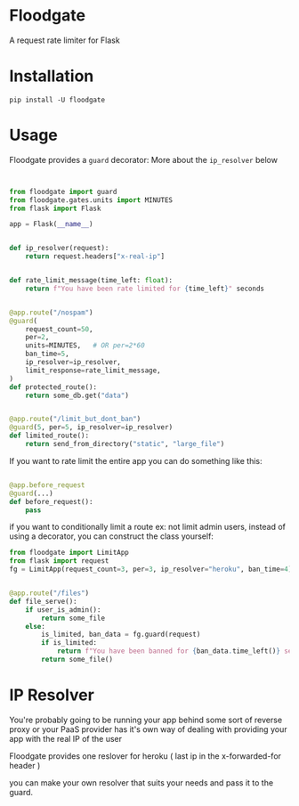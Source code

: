 # Floodgate

A request rate limiter for Flask

# Installation

```
pip install -U floodgate
```

# Usage

Floodgate provides a `guard` decorator:
More about the `ip_resolver` below

```python


from floodgate import guard
from floodgate.gates.units import MINUTES
from flask import Flask

app = Flask(__name__)


def ip_resolver(request):
    return request.headers["x-real-ip"]


def rate_limit_message(time_left: float):
    return f"You have been rate limited for {time_left}" seconds


@app.route("/nospam")
@guard(
    request_count=50,
    per=2,
    units=MINUTES,   # OR per=2*60
    ban_time=5,
    ip_resolver=ip_resolver,
    limit_response=rate_limit_message,
)
def protected_route():
    return some_db.get("data")


@app.route("/limit_but_dont_ban")
@guard(5, per=5, ip_resolver=ip_resolver)
def limited_route():
    return send_from_directory("static", "large_file")


```

If you want to rate limit the entire app you can do something like this:

```python

@app.before_request
@guard(...)
def before_request():
    pass

```

if you want to conditionally limit a route ex: not limit admin users, instead of using a decorator, you can construct the class yourself:

```python
from floodgate import LimitApp
from flask import request
fg = LimitApp(request_count=3, per=3, ip_resolver="heroku", ban_time=4)


@app.route("/files")
def file_serve():
    if user_is_admin():
        return some_file
    else:
        is_limited, ban_data = fg.guard(request)
        if is_limited:
            return f"You have been banned for {ban_data.time_left()} seconds"
        return some_file()
```

# IP Resolver

You're probably going to be running your app behind some sort of reverse proxy
or your PaaS provider has it's own way of dealing with providing your app with the real IP of the user

Floodgate provides one reslover for heroku ( last ip in the x-forwarded-for header )

you can make your own resolver that suits your needs and pass it to the guard.
